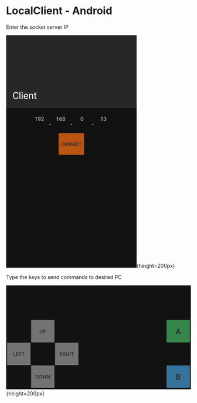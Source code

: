 # LocalClient - Android
 
Enter the socket server IP

![Main](readmeImages/main.png){height=200px}

Type the keys to send commands to desired PC

![Game Controller](readmeImages/gameController.png){height=200px}
